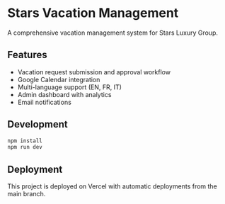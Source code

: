 # Stars Vacation Management

A comprehensive vacation management system for Stars Luxury Group.

## Features

- Vacation request submission and approval workflow
- Google Calendar integration
- Multi-language support (EN, FR, IT)
- Admin dashboard with analytics
- Email notifications

## Development

```bash
npm install
npm run dev
```

## Deployment

This project is deployed on Vercel with automatic deployments from the main branch.

<!-- Force new deployment: 2024-01-08 -->
<!-- Deployment trigger: 2024-01-08 -->
<!-- Locale JSON fix deployment: 2024-01-08 -->

